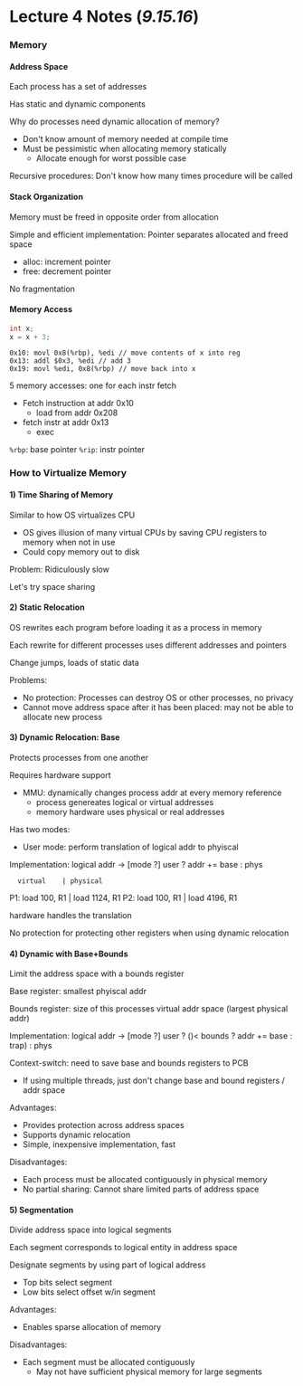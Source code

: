 # Lecture 4 Notes (_9.15.16_)

### Memory

#### Address Space

Each process has a set of addresses

Has static and dynamic components

Why do processes need dynamic allocation of memory?
  - Don't know amount of memory needed at compile time
  - Must be pessimistic when allocating memory statically
    - Allocate enough for worst possible case

Recursive procedures: Don't know how many times procedure will be called

#### Stack Organization

Memory must be freed in opposite order from allocation

Simple and efficient implementation: Pointer separates allocated and freed space
  - alloc: increment pointer
  - free: decrement pointer

No fragmentation

#### Memory Access

```c
int x;
x = x + 3;
```

```
0x10: movl 0x8(%rbp), %edi // move contents of x into reg
0x13: addl $0x3, %edi // add 3
0x19: movl %edi, 0x8(%rbp) // move back into x
```

5 memory accesses: one for each instr fetch
  - Fetch instruction at addr 0x10
    - load from addr 0x208
  - fetch instr at addr 0x13
    - exec

`%rbp`: base pointer
`%rip`: instr pointer

### How to Virtualize Memory

#### 1) Time Sharing of Memory

Similar to how OS virtualizes CPU
  - OS gives illusion of many virtual CPUs by saving CPU registers to memory when not in use
  - Could copy memory out to disk

Problem: Ridiculously slow

Let's try space sharing

#### 2) Static Relocation

OS rewrites each program before loading it as a process in memory

Each rewrite for different processes uses different addresses and pointers

Change jumps, loads of static data

Problems:
  - No protection: Processes can destroy OS or other processes, no privacy
  - Cannot move address space after it has been placed: may not be able to allocate new process

#### 3) Dynamic Relocation: Base

Protects processes from one another

Requires hardware support
  - MMU: dynamically changes process addr at every memory reference
    - process genereates logical or virtual addresses
    - memory hardware uses physical or real addresses

Has two modes:
  - User mode: perform translation of logical addr to phyiscal

Implementation:
  logical addr -> [mode ?] user ? addr += base : phys

      virtual    | physical
P1: load 100, R1 | load 1124, R1
P2: load 100, R1 | load 4196, R1

hardware handles the translation

No protection for protecting other registers when using dynamic relocation

#### 4) Dynamic with Base+Bounds

Limit the address space with a bounds register

Base register: smallest phyiscal addr

Bounds register: size of this processes virtual addr space (largest physical addr)

Implementation:
  logical addr -> [mode ?] user ? ()< bounds ? addr += base : trap) : phys

Context-switch: need to save base and bounds registers to PCB
  - If using multiple threads, just don't change base and bound registers / addr space

Advantages:
  - Provides protection across address spaces
  - Supports dynamic relocation
  - Simple, inexpensive implementation, fast

Disadvantages:
  - Each process must be allocated contiguously in physical memory
  - No partial sharing: Cannot share limited parts of address space

#### 5) Segmentation

Divide address space into logical segments

Each segment corresponds to logical entity in address space

Designate segments by using part of logical address
  - Top bits select segment
  - Low bits select offset w/in segment

Advantages:

- Enables sparse allocation of memory

Disadvantages:

- Each segment must be allocated contiguously
  - May not have sufficient physical memory for large segments
